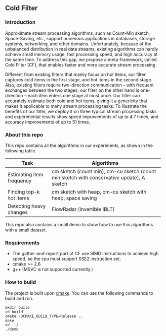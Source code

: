 ## Cold Filter

### Introduction

Approximate stream processing algorithms, such as Count-Min sketch, Space-Saving, etc., support numerous applications in databases, storage systems, networking, and other domains. Unfortunately, because of the unbalanced distribution in real data streams, existing algorithms can hardly achieve small memory usage, fast processing speed, and high accuracy at the same time. To address this gap, we propose a meta-framework, called Cold Filter (CF), that enables faster and more accurate stream processing. 

Different from existing filters that mainly focus on hot items, our filter captures cold items in the first stage, and hot items in the second stage. Also, existing filters require two-direction communication – with frequent exchanges between the two stages; our filter on the other hand is one-direction – each item enters one stage at most once. Our filter can accurately estimate both cold and hot items, giving it a genericity that makes it applicable to many stream processing tasks. To illustrate the benefits of our filter, we deploy it on three typical stream processing tasks and experimental results show speed improvements of up to 4.7 times, and accuracy improvements of up to 51 times.

### About this repo

This repo contains all the algorithms in our experiments, as shown in the following table.

| Task                      | Algorithms                               |
| ------------------------- | ---------------------------------------- |
| Estimating item frequency | cm sketch (count min),  cm-cu sketch (count min sketch with conservative update), A sketch |
| Finding top-k hot items   | cm sketch with heap, cm-cu sketch with heap, space saving |
| Detecting heavy changes   | FlowRadar (invertible IBLT)              |

This repo also contains a small demo to show how to use this algorithms with a small dataset.

### Requirements

- The gather-and-report part of CF use SIMD instructions to achieve high speed, so the cpu must support SSE2 instruction set.
- cmake >= 2.6
- g++ (MSVC is not supported currently.)

### How to build

The project is built upon [cmake](https://cmake.org/). You can use the following commands to build and run.

```
mkdir build
cd build
cmake -DCMAKE_BUILD_TYPE=Release ..
make
cd ../
./demo
```
